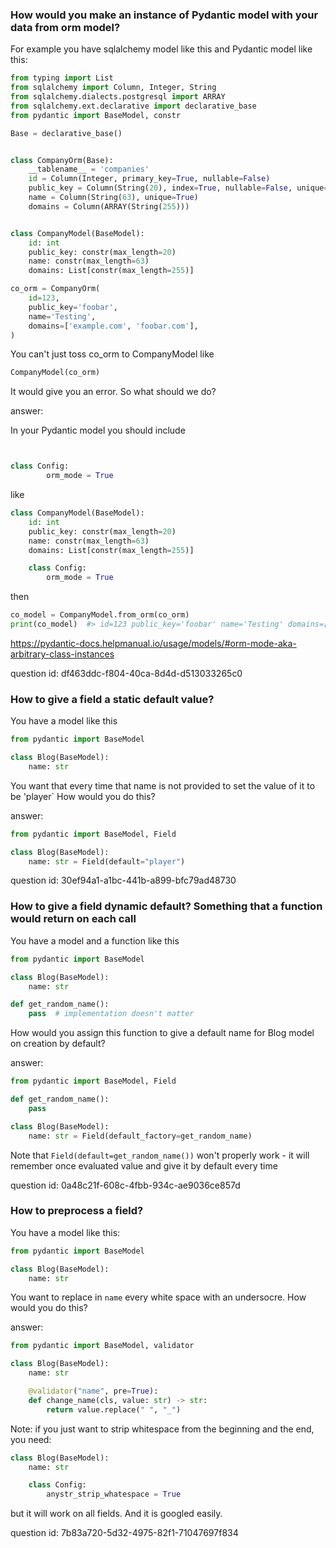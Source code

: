 ### How would you make an instance of Pydantic model with your data from orm model?

For example you have sqlalchemy model like this and Pydantic model like this:

```python
from typing import List
from sqlalchemy import Column, Integer, String
from sqlalchemy.dialects.postgresql import ARRAY
from sqlalchemy.ext.declarative import declarative_base
from pydantic import BaseModel, constr

Base = declarative_base()


class CompanyOrm(Base):
    __tablename__ = 'companies'
    id = Column(Integer, primary_key=True, nullable=False)
    public_key = Column(String(20), index=True, nullable=False, unique=True)
    name = Column(String(63), unique=True)
    domains = Column(ARRAY(String(255)))


class CompanyModel(BaseModel):
    id: int
    public_key: constr(max_length=20)
    name: constr(max_length=63)
    domains: List[constr(max_length=255)]

co_orm = CompanyOrm(
    id=123,
    public_key='foobar',
    name='Testing',
    domains=['example.com', 'foobar.com'],
)
```

You can't just toss co_orm to CompanyModel like
```python
CompanyModel(co_orm)
```
It would give you an error. So what should we do?

answer:

In your Pydantic model you should include

```python


class Config:
        orm_mode = True
```

like

```python
class CompanyModel(BaseModel):
    id: int
    public_key: constr(max_length=20)
    name: constr(max_length=63)
    domains: List[constr(max_length=255)]

    class Config:
        orm_mode = True
```

then 

```python
co_model = CompanyModel.from_orm(co_orm)
print(co_model)  #> id=123 public_key='foobar' name='Testing' domains=['example.com',
```

https://pydantic-docs.helpmanual.io/usage/models/#orm-mode-aka-arbitrary-class-instances

question id: df463ddc-f804-40ca-8d4d-d513033265c0

### How to give a field a static default value?

You have a model like this

```python
from pydantic import BaseModel

class Blog(BaseModel):
    name: str
```

You want that every time that name is not provided to set the value of it to be 'player`
How would you do this?

answer:

```python
from pydantic import BaseModel, Field

class Blog(BaseModel):
    name: str = Field(default="player")
```

question id: 30ef94a1-a1bc-441b-a899-bfc79ad48730



### How to give a field dynamic default? Something that a function would return on each call

You have a model and a function like this

```python
from pydantic import BaseModel

class Blog(BaseModel):
    name: str

def get_random_name():
    pass  # implementation doesn't matter
```

How would you assign this function to give a default name for Blog model on creation by default?

answer:

```python
from pydantic import BaseModel, Field

def get_random_name():
    pass

class Blog(BaseModel):
    name: str = Field(default_factory=get_random_name)
```

Note that `Field(default=get_random_name())` won't properly work - it will remember once 
evaluated value and give it by default every time

question id: 0a48c21f-608c-4fbb-934c-ae9036ce857d


### How to preprocess a field?

You have a model like this:
```python
from pydantic import BaseModel

class Blog(BaseModel):
    name: str
```

You want to replace in `name` every white space with an undersocre. How would you do this?

answer:

```python
from pydantic import BaseModel, validator

class Blog(BaseModel):
    name: str

    @validator("name", pre=True):
    def change_name(cls, value: str) -> str:
        return value.replace(" ", "_")
```

Note: if you just want to strip whitespace from the beginning and the end, you need:

```python
class Blog(BaseModel):
    name: str

    class Config:
        anystr_strip_whatespace = True
```
but it will work on all fields. And it is googled easily.


question id: 7b83a720-5d32-4975-82f1-71047697f834